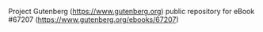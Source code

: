 Project Gutenberg (https://www.gutenberg.org) public repository for
eBook #67207 (https://www.gutenberg.org/ebooks/67207)
